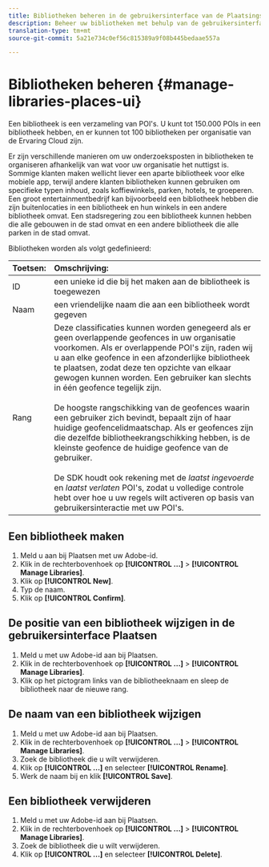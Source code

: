 ```yaml
---
title: Bibliotheken beheren in de gebruikersinterface van de Plaatsingsservice
description: Beheer uw bibliotheken met behulp van de gebruikersinterface van de Plaatsingsservice.
translation-type: tm+mt
source-git-commit: 5a21e734c0ef56c815389a9f08b445bedaae557a

---
```



# Bibliotheken beheren {#manage-libraries-places-ui}

Een bibliotheek is een verzameling van POI&#39;s. U kunt tot 150.000 POIs in een bibliotheek hebben, en er kunnen tot 100 bibliotheken per organisatie van de Ervaring Cloud zijn.

Er zijn verschillende manieren om uw onderzoeksposten in bibliotheken te organiseren afhankelijk van wat voor uw organisatie het nuttigst is. Sommige klanten maken wellicht liever een aparte bibliotheek voor elke mobiele app, terwijl andere klanten bibliotheken kunnen gebruiken om specifieke typen inhoud, zoals koffiewinkels, parken, hotels, te groeperen. Een groot entertainmentbedrijf kan bijvoorbeeld een bibliotheek hebben die zijn buitenlocaties in een bibliotheek en hun winkels in een andere bibliotheek omvat. Een stadsregering zou een bibliotheek kunnen hebben die alle gebouwen in de stad omvat en een andere bibliotheek die alle parken in de stad omvat.

Bibliotheken worden als volgt gedefinieerd:

| Toetsen: | Omschrijving: |
| :--- | :--- |
| ID | een unieke id die bij het maken aan de bibliotheek is toegewezen |
| Naam | een vriendelijke naam die aan een bibliotheek wordt gegeven |
| Rang | Deze classificaties kunnen worden genegeerd als er geen overlappende geofences in uw organisatie voorkomen. Als er overlappende POI&#39;s zijn, raden wij u aan elke geofence in een afzonderlijke bibliotheek te plaatsen, zodat deze ten opzichte van elkaar gewogen kunnen worden. Een gebruiker kan slechts in één geofence tegelijk zijn. <br><br>De hoogste rangschikking van de geofences waarin een gebruiker zich bevindt, bepaalt zijn of haar huidige geofencelidmaatschap. Als er geofences zijn die dezelfde bibliotheekrangschikking hebben, is de kleinste geofence de huidige geofence van de gebruiker. <br><br>De SDK houdt ook rekening met de *laatst ingevoerde* en *laatst verlaten* POI&#39;s, zodat u volledige controle hebt over hoe u uw regels wilt activeren op basis van gebruikersinteractie met uw POI&#39;s. |

## Een bibliotheek maken

1. Meld u aan bij Plaatsen met uw Adobe-id.
1. Klik in de rechterbovenhoek op **[!UICONTROL ...]** > **[!UICONTROL Manage Libraries]**.
1. Klik op **[!UICONTROL New]**.
1. Typ de naam.
1. Klik op **[!UICONTROL Confirm]**.

## De positie van een bibliotheek wijzigen in de gebruikersinterface Plaatsen

1. Meld u met uw Adobe-id aan bij Plaatsen.
1. Klik in de rechterbovenhoek op **[!UICONTROL ...]** > **[!UICONTROL Manage Libraries]**.
1. Klik op het pictogram links van de bibliotheeknaam en sleep de bibliotheek naar de nieuwe rang.

## De naam van een bibliotheek wijzigen

1. Meld u met uw Adobe-id aan bij Plaatsen.
1. Klik in de rechterbovenhoek op **[!UICONTROL ...]** > **[!UICONTROL Manage Libraries]**.
1. Zoek de bibliotheek die u wilt verwijderen.
1. Klik op **[!UICONTROL ...]** en selecteer **[!UICONTROL Rename]**.
1. Werk de naam bij en klik **[!UICONTROL Save]**.

## Een bibliotheek verwijderen

1. Meld u met uw Adobe-id aan bij Plaatsen.
1. Klik in de rechterbovenhoek op **[!UICONTROL ...]** > **[!UICONTROL Manage Libraries]**.
1. Zoek de bibliotheek die u wilt verwijderen.
1. Klik op **[!UICONTROL ...]** en selecteer **[!UICONTROL Delete]**.

